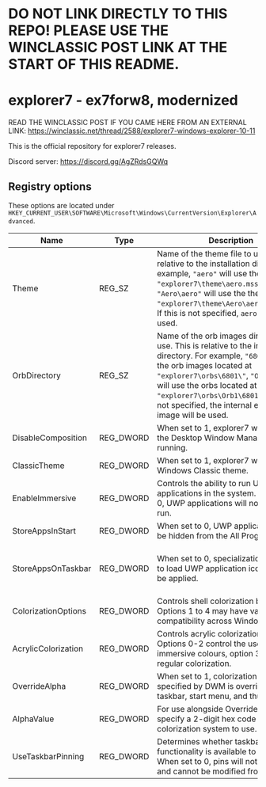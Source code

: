 # DO NOT LINK DIRECTLY TO THIS REPO! PLEASE USE THE WINCLASSIC POST LINK AT THE START OF THIS README.
# explorer7 - ex7forw8, modernized
READ THE WINCLASSIC POST IF YOU CAME HERE FROM AN EXTERNAL LINK: https://winclassic.net/thread/2588/explorer7-windows-explorer-10-11

This is the official repository for explorer7 releases.

Discord server: https://discord.gg/AgZRdsGQWq

## Registry options

These options are located under `HKEY_CURRENT_USER\SOFTWARE\Microsoft\Windows\CurrentVersion\Explorer\Advanced`.

| Name | Type | Description | Default Value |
| ---- | ---- | ----------- | ------------- |
| Theme | REG_SZ | Name of the theme file to use. This is relative to the installation directory. For example, `"aero"` will use the theme at `"explorer7\theme\aero.msstyles"`, `"Aero\aero"` will use the theme at `"explorer7\theme\Aero\aero.msstyles"`. If this is not specified, `aero` will be used. | **aero** |
| OrbDirectory | REG_SZ | Name of the orb images directory to use. This is relative to the installation directory. For example, `"6801"` will use the orb images located at `"explorer7\orbs\6801\"`, `"Orb1\6801"` will use the orbs located at `"explorer7\orbs\Orb1\6801\"`. If this is not specified, the internal explorer image will be used.| **default** |
| DisableComposition | REG_DWORD | When set to 1, explorer7 will act as if the Desktop Window Manager is not running. | **0** |
| ClassicTheme | REG_DWORD | When set to 1, explorer7 will use the Windows Classic theme. | **0** |
| EnableImmersive | REG_DWORD | Controls the ability to run UWP applications in the system. When set to 0, UWP applications will not be able to run. | **0** |
| StoreAppsInStart | REG_DWORD | When set to 0, UWP applications will be hidden from the All Programs list. | **1** |
| StoreAppsOnTaskbar | REG_DWORD | When set to 0, specializations applied to load UWP application icons will not be applied. | **0 (when EnableImmersive = 0)**, **1 (when EnableImmersive = 1)** |
| ColorizationOptions | REG_DWORD | Controls shell colorization behaviour. Options 1 to 4 may have varying compatibility across Windows versions. | **1** |
| AcrylicColorization | REG_DWORD | Controls acrylic colorization behaviour. Options 0-2 control the use of immersive colours, option 3 will use the regular colorization. | **0** |
| OverrideAlpha | REG_DWORD | When set to 1, colorization alpha specified by DWM is overridden on the taskbar, start menu, and thumbnails. | **0** |
| AlphaValue | REG_DWORD | For use alongside OverrideAlpha, to specify a 2-digit hex code for the colorization system to use. | **0x6B** |
| UseTaskbarPinning | REG_DWORD | Determines whether taskbar pinning functionality is available to the user. When set to 0, pins will not be loaded and cannot be modified from jumplists. | **1** |
